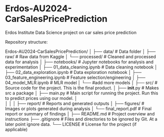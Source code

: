 # Erdos-AU2024-CarSalesPricePrediction
Erdos Institute Data Science project on car sales price prediction











Repository structure: 

Erdos-AU2024-CarSalesPricePrediction/
│
├── data/                   # Data folder
│   ├── raw/                # Raw data from Kaggle
│   └── processed/          # Cleaned and processed data for analysis
│
├── notebooks/              # Jupyter notebooks for analysis and experimentation
│   ├── 01_data_cleaning.ipynb    # Data cleaning notebook 
│   ├── 02_data_exploration.ipynb    # Data exploration notebook
│   ├── 03_feature_engineering.ipynb      # Feature selection/engineering
│   ├── 04_model_MLR.ipynb      # MLR model
│   └── #add more models
│
├── src/                    # Source code for the project. This is the final product.
│   ├── __init__.py         # Makes src a package
│   ├── main.py             # Main script for running the project. Run this to predict prices using our model.
│   
│
│
│
├── report/                # Reports and generated outputs
│   ├── figures/            # Images or plots generated during analysis
│   └── final_report.pdf     # Final report or summary of findings
│
├── README.md               # Project overview and instructions
├── .gitignore              # Files and directories to be ignored by Git. At a later point ignore data.
└── LICENSE                 # License for the project (if applicable)

